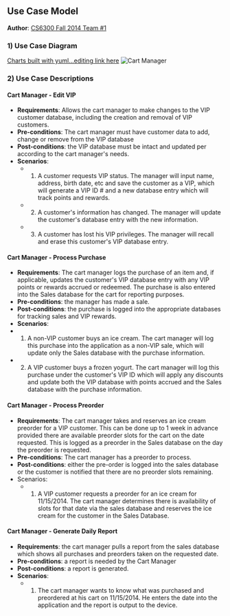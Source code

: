 ## Use Case Model

**Author**: [CS6300 Fall 2014 Team #1](https://github.com/gt-ud-softeng/6300Fall14Team01)
 
### 1) Use Case Diagram

[Charts built with yuml...editing link here](http://yuml.me/edit/26df9b41)
![Cart Manager](http://yuml.me/26df9b41)

### 2) Use Case Descriptions

#### **Cart Manager - Edit VIP** 
- **Requirements**: Allows the cart manager to make changes to the VIP customer database, including the creation and removal of VIP customers.
- **Pre-conditions**: The cart manager must have customer data to add, change or remove from the VIP database
- **Post-conditions**: the VIP database must be intact and updated per according to the cart manager's needs. 
- **Scenarios**:
  - 1. A customer requests VIP status.  The manager will input name, address, birth date, etc and save the customer as a VIP, which will generate a VIP ID # and a new database entry which will track points and rewards.
  - 2. A customer's information has changed.  The manager will update the customer's database entry with the new information.
  - 3. A customer has lost his VIP privileges.  The manager will recall and erase this customer's VIP database entry.
  
   
	
#### **Cart Manager - Process Purchase**
- **Requirements**: The cart manager logs the purchase of an item and, if applicable, updates the customer's VIP database entry with any VIP points or rewards accrued or redeemed.  The purchase is also entered into the Sales database for the cart for reporting purposes.
- **Pre-conditions**: the manager has made a sale.
- **Post-conditions**: the purchase is logged into the appropriate databases for tracking sales and VIP rewards.
-  **Scenarios**:
  - 1. A non-VIP customer buys an ice cream.  The cart manager will log this purchase into the application as a non-VIP sale, which will update only the Sales database with the purchase information.
  - 2. A VIP customer buys a frozen yogurt.  The cart manager will log this purchase under the customer's VIP ID which will apply any discounts and update both the VIP database with points accrued and the Sales database with the purchase information.  
		    		
#### **Cart Manager - Process Preorder**  
- **Requirements**: The cart manager takes and reserves an ice cream preorder for a VIP customer.  This can be done up to 1 week in advance provided there are available preorder slots for the cart on the date requested.  This is logged as a preorder in the Sales database on the day the preorder is requested.
- **Pre-conditions**: The cart manager has a preorder to process.
- **Post-conditions**: either the pre-order is logged into the sales database or the customer is notified that there are no preorder slots remaining.
- Scenarios:
  - 1. A VIP customer requests a preorder for an ice cream for 11/15/2014.  The cart manager determines there is availability of slots for that date via the sales database and reserves the ice cream for the customer in the Sales Database.


#### **Cart Manager - Generate Daily Report**
- **Requirements**: the cart manager pulls a report from the sales database which shows all purchases and preorders taken on the requested date.  
- **Pre-conditions**: a report is needed by the Cart Manager
- **Post-conditions**: a report is generated.
- **Scenarios**: 
  - 1. The cart manager wants to know what was purchased and preordered at his cart on 11/15/2014.  He enters the date into the application and the report is output to the device.
